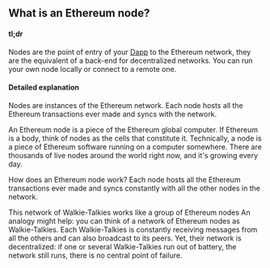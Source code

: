 ## What is an Ethereum node?
  
  
#### tl;dr
  
Nodes are the point of entry of your [Dapp](Dapp.md ) to the Ethereum network, they are the equivalent of a back-end for decentralized networks. You can run your own node locally or connect to a remote one.
  
#### Detailed explanation
  
Nodes are instances of the Ethereum network. Each node hosts all the Ethereum transactions ever made and syncs with the network.
  
An Ethereum node is a piece of the Ethereum global computer. If Ethereum is a body, think of nodes as the cells that constitute it. Technically, a node is a piece of Ethereum software running on a computer somewhere. There are thousands of live nodes around the world right now, and it's growing every day.
  
How does an Ethereum node work?
Each node hosts all the Ethereum transactions ever made and syncs constantly with all the other nodes in the network.
  
This network of Walkie-Talkies works like a group of Ethereum nodes
An analogy might help: you can think of a network of Ethereum nodes as Walkie-Talkies. Each Walkie-Talkies is constantly receiving messages from all the others and can also broadcast to its peers. Yet, their network is decentralized: if one or several Walkie-Talkies run out of battery, the network still runs, there is no central point of failure.
  